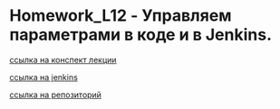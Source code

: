 # Homework_L12 - Управляем параметрами в коде и в Jenkins.

[ссылка на конспект лекции](https://github.com/qa-guru/knowledge-base/wiki/11.-Jenkins.-%D0%A1%D0%BE%D0%B7%D0%B4%D0%B0%D0%B5%D0%BC-%D0%BF%D0%B5%D1%80%D0%B2%D1%83%D1%8E-%D0%B7%D0%B0%D0%B4%D0%B0%D1%87%D1%83-%D0%B8-%D1%83%D0%BF%D1%80%D0%B0%D0%B2%D0%BB%D1%8F%D0%B5%D0%BC-%D0%BF%D0%B0%D1%80%D0%B0%D0%BC%D0%B5%D1%82%D1%80%D0%B0%D0%BC%D0%B8-Python)

[ссылка на jenkins](https://jenkins.autotests.cloud/job/teacher-iTerkin-qa_guru_python_1_9_jenkins/)

[ссылка на репозиторий](https://github.com/qa-guru/qa_guru_python_1_9_jenkins/)


